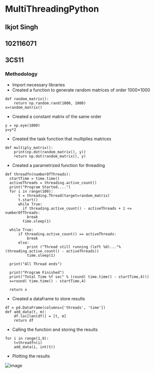 # MultiThreadingPython
## Ikjot Singh
## 102116071
## 3CS11

### Methodology
- Import necessary libraries
- Created a function to generate random matrices of order 1000*1000
```
def random_matrix():
    return np.random.rand(1000, 1000)
x=random_matrix()
```

- Created a constant matrix of the same order
```
y = np.eye(1000)
y=y*2
```

- Created the task function that multiplies matrices
```
def multiply_matrix():
    print(np.dot(random_matrix(), y))
    return np.dot(random_matrix(), y)
```

- Created a parametrized function for threading
```
def threadfn(numberOfThreads):
  startTime = time.time()
  activeThreads = threading.active_count()
  print("Program Started....")
  for i in range(100):
      t = threading.Thread(target=random_matrix)
      t.start()
      while True:
        if threading.active_count() - activeThreads + 1 <= numberOfThreads:
          break
        time.sleep(1)

  while True:
      if threading.active_count() == activeThreads:
          break
      else:
          print ("Thread still running (left %d)..."%(threading.active_count() - activeThreads))
          time.sleep(1)
    
  print("All Thread ends")

  print("Program Finished")
  print("Total Time %f sec" % (round( time.time() - startTime,4)))
  x=round( time.time() - startTime,4)
  
  return x
```

- Created a dataframe to store results
```
df = pd.DataFrame(columns=['threads', 'time'])
def add_data(t, m):
    df.loc[len(df)] = [t, m]
    return df
```

- Calling the function and storing the results
```
for i in range(1,9):
    t=threadfn(i)
    add_data(i, int(t))
```

- Plotting the results


![image](https://github.com/IkjotSingh221/MultiThreadingPython/assets/91063550/6b9d3492-c521-4950-b81a-c636fd0d6c8a)
